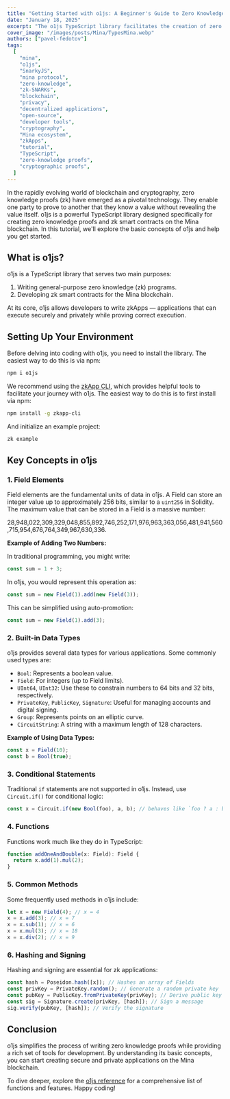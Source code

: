 ```yaml
---
title: "Getting Started with o1js: A Beginner's Guide to Zero Knowledge Programming"
date: "January 18, 2025"
excerpt: "The o1js TypeScript library facilitates the creation of zero knowledge proofs and zk smart contracts on the Mina blockchain."
cover_image: "/images/posts/Mina/TypesMina.webp"
authors: ["pavel-fedotov"]
tags:
  [
    "mina",
    "o1js",
    "SnarkyJS",
    "mina protocol",
    "zero-knowledge",
    "zk-SNARKs",
    "blockchain",
    "privacy",
    "decentralized applications",
    "open-source",
    "developer tools",
    "cryptography",
    "Mina ecosystem",
    "zkApps",
    "tutorial",
    "TypeScript",
    "zero-knowledge proofs",
    "cryptographic proofs",
  ]
---
```


In the rapidly evolving world of blockchain and cryptography, zero knowledge proofs (zk) have emerged as a pivotal technology. They enable one party to prove to another that they know a value without revealing the value itself. o1js is a powerful TypeScript library designed specifically for creating zero knowledge proofs and zk smart contracts on the Mina blockchain. In this tutorial, we'll explore the basic concepts of o1js and help you get started.

## What is o1js?

o1js is a TypeScript library that serves two main purposes:

1. Writing general-purpose zero knowledge (zk) programs.
2. Developing zk smart contracts for the Mina blockchain.

At its core, o1js allows developers to write zkApps — applications that can execute securely and privately while proving correct execution.

## Setting Up Your Environment

Before delving into coding with o1js, you need to install the library. The easiest way to do this is via npm:

```bash
npm i o1js
```

We recommend using the [zkApp CLI](https://docs.minaprotocol.com/zkapps/writing-a-zkapp/introduction-to-zkapps/how-to-write-a-zkapp), which provides helpful tools to facilitate your journey with o1js. The easiest way to do this is to first install via npm:

```bash
npm install -g zkapp-cli
```

And initialize an example project:

```bash
zk example
```

## Key Concepts in o1js

### 1. Field Elements

Field elements are the fundamental units of data in o1js. A Field can store an integer value up to approximately 256 bits, similar to a `uint256` in Solidity. The maximum value that can be stored in a Field is a massive number:

28,948,022,309,329,048,855,892,746,252,171,976,963,363,056,481,941,560,715,954,676,764,349,967,630,336.

**Example of Adding Two Numbers:**

In traditional programming, you might write:

```javascript
const sum = 1 + 3;
```

In o1js, you would represent this operation as:

```typescript
const sum = new Field(1).add(new Field(3));
```

This can be simplified using auto-promotion:

```typescript
const sum = new Field(1).add(3);
```

### 2. Built-in Data Types

o1js provides several data types for various applications. Some commonly used types are:

- `Bool`: Represents a boolean value.
- `Field`: For integers (up to Field limits).
- `UInt64`, `UInt32`: Use these to constrain numbers to 64 bits and 32 bits, respectively.
- `PrivateKey`, `PublicKey`, `Signature`: Useful for managing accounts and digital signing.
- `Group`: Represents points on an elliptic curve.
- `CircuitString`: A string with a maximum length of 128 characters.

**Example of Using Data Types:**

```typescript
const x = Field(10);
const b = Bool(true);
```

### 3. Conditional Statements

Traditional `if` statements are not supported in o1js. Instead, use `Circuit.if()` for conditional logic:

```typescript
const x = Circuit.if(new Bool(foo), a, b); // behaves like `foo ? a : b`
```

### 4. Functions

Functions work much like they do in TypeScript:

```typescript
function addOneAndDouble(x: Field): Field {
  return x.add(1).mul(2);
}
```

### 5. Common Methods

Some frequently used methods in o1js include:

```typescript
let x = new Field(4); // x = 4
x = x.add(3); // x = 7
x = x.sub(1); // x = 6
x = x.mul(3); // x = 18
x = x.div(2); // x = 9
```

### 6. Hashing and Signing

Hashing and signing are essential for zk applications:

```typescript
const hash = Poseidon.hash([x]); // Hashes an array of Fields
const privKey = PrivateKey.random(); // Generate a random private key
const pubKey = PublicKey.fromPrivateKey(privKey); // Derive public key
const sig = Signature.create(privKey, [hash]); // Sign a message
sig.verify(pubKey, [hash]); // Verify the signature
```

## Conclusion

o1js simplifies the process of writing zero knowledge proofs while providing a rich set of tools for development. By understanding its basic concepts, you can start creating secure and private applications on the Mina blockchain.

To dive deeper, explore the [o1js reference](https://docs.minaprotocol.com/zkapps/o1js-reference) for a comprehensive list of functions and features. Happy coding!
